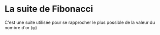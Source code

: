 # La suite de Fibonacci

C'est une suite utilisée pour se rapprocher le plus possible de la valeur du nombre d'or (φ)
